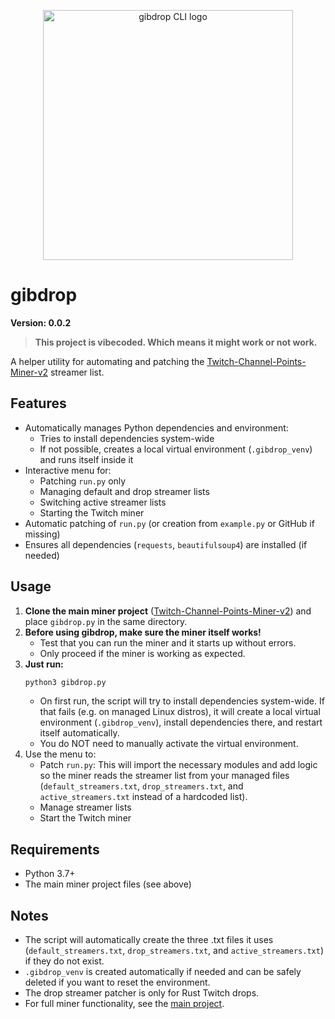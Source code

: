 <p align="center">
  <img src="https://i.imgur.com/uykQBYE.png" alt="gibdrop CLI logo" width="400"/>
</p>

# gibdrop

**Version: 0.0.2**

> **This project is vibecoded. Which means it might work or not work.**

A helper utility for automating and patching the [Twitch-Channel-Points-Miner-v2](https://github.com/rdavydov/Twitch-Channel-Points-Miner-v2) streamer list.

## Features
- Automatically manages Python dependencies and environment:
  - Tries to install dependencies system-wide
  - If not possible, creates a local virtual environment (`.gibdrop_venv`) and runs itself inside it
- Interactive menu for:
  - Patching `run.py` only
  - Managing default and drop streamer lists
  - Switching active streamer lists
  - Starting the Twitch miner
- Automatic patching of `run.py` (or creation from `example.py` or GitHub if missing)
- Ensures all dependencies (`requests`, `beautifulsoup4`) are installed (if needed)

## Usage
1. **Clone the main miner project** ([Twitch-Channel-Points-Miner-v2](https://github.com/rdavydov/Twitch-Channel-Points-Miner-v2)) and place `gibdrop.py` in the same directory.
2. **Before using gibdrop, make sure the miner itself works!**
   - Test that you can run the miner and it starts up without errors.
   - Only proceed if the miner is working as expected.
3. **Just run:**
   ```bash
   python3 gibdrop.py
   ```
   - On first run, the script will try to install dependencies system-wide. If that fails (e.g. on managed Linux distros), it will create a local virtual environment (`.gibdrop_venv`), install dependencies there, and restart itself automatically.
   - You do NOT need to manually activate the virtual environment.
4. Use the menu to:
   - Patch `run.py`: This will import the necessary modules and add logic so the miner reads the streamer list from your managed files (`default_streamers.txt`, `drop_streamers.txt`, and `active_streamers.txt` instead of a hardcoded list).
   - Manage streamer lists
   - Start the Twitch miner

## Requirements
- Python 3.7+
- The main miner project files (see above)

## Notes
- The script will automatically create the three .txt files it uses (`default_streamers.txt`, `drop_streamers.txt`, and `active_streamers.txt`) if they do not exist.
- `.gibdrop_venv` is created automatically if needed and can be safely deleted if you want to reset the environment.
- The drop streamer patcher is only for Rust Twitch drops.
- For full miner functionality, see the [main project](https://github.com/rdavydov/Twitch-Channel-Points-Miner-v2).
